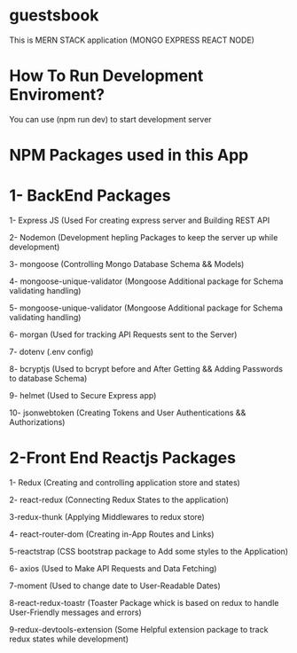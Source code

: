 # guestsbook
This is MERN STACK application (MONGO EXPRESS REACT NODE)

# How To Run Development Enviroment?
You can use (npm run dev) to start development server
# NPM Packages used in this App
# 1- BackEnd Packages

1- Express JS 
  (Used For creating express server and Building REST API
  
2- Nodemon
  (Development hepling Packages to keep the server up while development)
  
3- mongoose
  (Controlling Mongo Database Schema && Models)
  
4- mongoose-unique-validator
  (Mongoose Additional package for Schema validating handling)
  
5- mongoose-unique-validator
  (Mongoose Additional package for Schema validating handling)
  
6- morgan
  (Used for tracking API Requests sent to the Server)
  
7- dotenv
  (.env config)
  
8- bcryptjs
  (Used to bcrypt before and After Getting && Adding Passwords to database Schema)
  
9- helmet
  (Used to Secure Express app)
  
10- jsonwebtoken
  (Creating Tokens and User Authentications && Authorizations)
  
# 2-Front End Reactjs Packages
1- Redux
  (Creating and controlling application store and states)
  
2- react-redux
  (Connecting Redux States to the application)
  
3-redux-thunk
  (Applying Middlewares to redux store)
  
4- react-router-dom
  (Creating in-App Routes and Links)
  
5-reactstrap
  (CSS bootstrap package to Add some styles to the Application)
  
6- axios
  (Used to Make API Requests and Data Fetching)
  
7-moment
  (Used to change date to User-Readable Dates)

8-react-redux-toastr
  (Toaster Package whick is based on redux to handle User-Friendly messages and errors)

9-redux-devtools-extension
  (Some Helpful extension package to track redux states while development)

